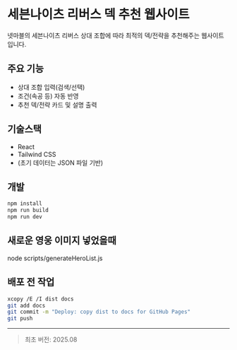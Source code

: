 # 세븐나이츠 리버스 덱 추천 웹사이트

넷마블의 세븐나이츠 리버스 상대 조합에 따라 최적의 덱/전략을 추천해주는 웹사이트입니다.

## 주요 기능
- 상대 조합 입력(검색/선택)
- 조건(속공 등) 자동 반영
- 추천 덱/전략 카드 및 설명 출력

## 기술스택
- React
- Tailwind CSS
- (초기 데이터는 JSON 파일 기반)

## 개발
```sh
npm install
npm run build   
npm run dev
```

## 새로운 영웅 이미지 넣었을때
node scripts/generateHeroList.js

## 배포 전 작업
```sh
xcopy /E /I dist docs
git add docs
git commit -m "Deploy: copy dist to docs for GitHub Pages"
git push
```
---

> 최초 버전: 2025.08
